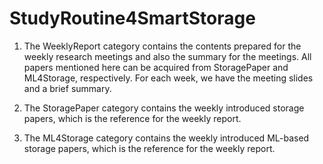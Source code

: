 # StudyRoutine4SmartStorage

1. The WeeklyReport category contains the contents prepared for the weekly research meetings and also the summary for the meetings. All papers mentioned here can be acquired from StoragePaper and ML4Storage, respectively. For each week, we have the meeting slides and a brief summary.

2. The StoragePaper category contains the weekly introduced storage papers, which is the reference for the weekly report.

3. The ML4Storage category contains the weekly introduced ML-based storage papers, which is the reference for the weekly report.
